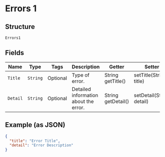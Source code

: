 
# Errors 1

## Structure

`Errors1`

## Fields

| Name | Type | Tags | Description | Getter | Setter |
|  --- | --- | --- | --- | --- | --- |
| `Title` | `String` | Optional | Type of error. | String getTitle() | setTitle(String title) |
| `Detail` | `String` | Optional | Detailed information about the error. | String getDetail() | setDetail(String detail) |

## Example (as JSON)

```json
{
  "title": "Error Title",
  "detail": "Error Description"
}
```

